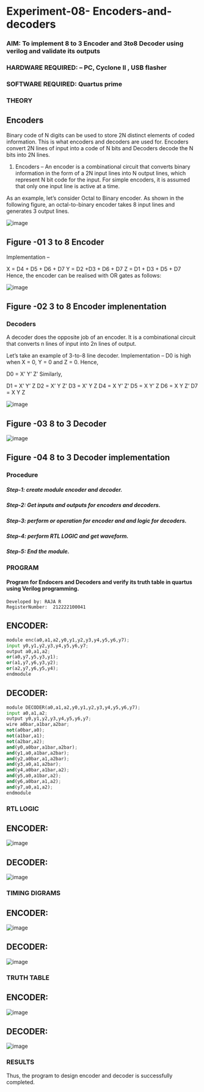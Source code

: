 # Experiment-08- Encoders-and-decoders 
### AIM: To implement 8 to 3 Encoder and  3to8 Decoder using verilog and validate its outputs
### HARDWARE REQUIRED:  – PC, Cyclone II , USB flasher
### SOFTWARE REQUIRED:   Quartus prime
### THEORY 

## Encoders
Binary code of N digits can be used to store 2N distinct elements of coded information. This is what encoders and decoders are used for. Encoders convert 2N lines of input into a code of N bits and Decoders decode the N bits into 2N lines.

1. Encoders –
An encoder is a combinational circuit that converts binary information in the form of a 2N input lines into N output lines, which represent N bit code for the input. For simple encoders, it is assumed that only one input line is active at a time.

As an example, let’s consider Octal to Binary encoder. As shown in the following figure, an octal-to-binary encoder takes 8 input lines and generates 3 output lines.

![image](https://user-images.githubusercontent.com/36288975/171543588-bc0746df-a173-4b35-989e-5fb7d385fe8a.png)
## Figure -01 3 to 8 Encoder 


Implementation –

X = D4 + D5 + D6 + D7
Y = D2 +D3 + D6 + D7
Z = D1 + D3 + D5 + D7 
Hence, the encoder can be realised with OR gates as follows:


![image](https://user-images.githubusercontent.com/36288975/171543740-68403b82-aa93-4c98-9343-f32b14885a2e.png)
## Figure -02 3 to 8 Encoder implenentation 

 ### Decoders 
A decoder does the opposite job of an encoder. It is a combinational circuit that converts n lines of input into 2n lines of output.

Let’s take an example of 3-to-8 line decoder.
Implementation –
D0 is high when X = 0, Y = 0 and Z = 0. Hence,

D0 = X’ Y’ Z’ 
Similarly,

D1 = X’ Y’ Z
D2 = X’ Y Z’
D3 = X’ Y Z
D4 = X Y’ Z’
D5 = X Y’ Z
D6 = X Y Z’
D7 = X Y Z 


![image](https://user-images.githubusercontent.com/36288975/171543978-ee2d0671-2846-40a1-8705-507fd6287a49.png)
## Figure -03 8 to 3 Decoder 



![image](https://user-images.githubusercontent.com/36288975/171543866-5a6eace6-8683-49d7-9c4f-a7cb30ec3035.png)
## Figure -04 8 to 3 Decoder implementation 

### Procedure
##### Step-1: create module encoder and decoder.
##### Step-2: Get inputs and outputs for encoders and decoders.
##### Step-3: perform or operation for encoder and and logic for decoders. 
##### Step-4: perform RTL LOGIC and get waveform. 
##### Step-5: End the module.



### PROGRAM 

#### Program for Endocers and Decoders  and verify its truth table in quartus using Verilog programming.
```
Developed by: RAJA R
RegisterNumber:  212222100041
```
## ENCODER:
```python
module enc(a0,a1,a2,y0,y1,y2,y3,y4,y5,y6,y7);
input y0,y1,y2,y3,y4,y5,y6,y7;
output a0,a1,a2;
or(a0,y7,y5,y3,y1);
or(a1,y7,y6,y3,y2);
or(a2,y7,y6,y5,y4);
endmodule
```

## DECODER:
```python
module DECODER(a0,a1,a2,y0,y1,y2,y3,y4,y5,y6,y7);
input a0,a1,a2;
output y0,y1,y2,y3,y4,y5,y6,y7;
wire a0bar,a1bar,a2bar;
not(a0bar,a0);
not(a1bar,a1);
not(a2bar,a2);
and(y0,a0bar,a1bar,a2bar);
and(y1,a0,a1bar,a2bar);
and(y2,a0bar,a1,a2bar);
and(y3,a0,a1,a2bar);
and(y4,a0bar,a1bar,a2);
and(y5,a0,a1bar,a2);
and(y6,a0bar,a1,a2);
and(y7,a0,a1,a2);
endmodule
```



### RTL LOGIC  

## ENCODER:
![image](https://github.com/Raja8334/Experiment-08-Encoders-and-decoders-/assets/120719634/65827934-511e-4bc0-87cc-eacfd15633ee)
## DECODER:
![image](https://github.com/Raja8334/Experiment-08-Encoders-and-decoders-/assets/120719634/8222af24-9d65-42e1-88a0-1282b2ba7ecc)







### TIMING DIGRAMS  

## ENCODER:
![image](https://github.com/Raja8334/Experiment-08-Encoders-and-decoders-/assets/120719634/cddb0182-d9b5-4c10-93f6-b3477dd8c872)

## DECODER:
![image](https://github.com/Raja8334/Experiment-08-Encoders-and-decoders-/assets/120719634/79708846-8f83-4e80-afbc-9c38c838b435)



### TRUTH TABLE 
## ENCODER:
![image](https://github.com/Raja8334/Experiment-08-Encoders-and-decoders-/assets/120719634/939f52bb-cd52-4e0a-9f2e-d21bd040e894)

## DECODER:
![image](https://github.com/Raja8334/Experiment-08-Encoders-and-decoders-/assets/120719634/cc5fe479-31f8-4baf-8f2c-dbac612347ae)






### RESULTS 
Thus, the program to design encoder and decoder is successfully completed.
